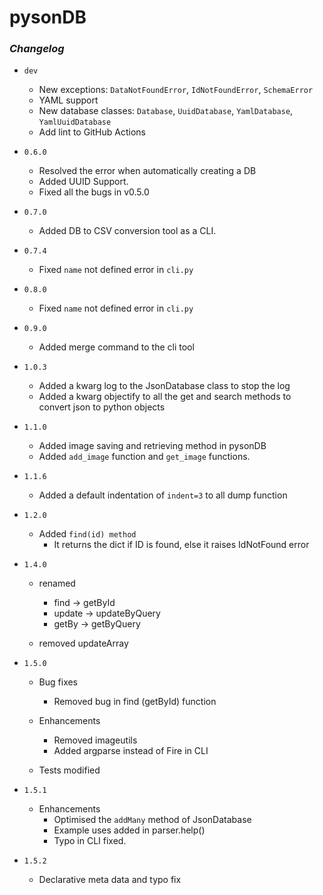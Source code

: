# pysonDB

### _Changelog_

- `dev`

  - New exceptions: `DataNotFoundError`, `IdNotFoundError`, `SchemaError`
  - YAML support
  - New database classes: `Database`, `UuidDatabase`, `YamlDatabase`, `YamlUuidDatabase`
  - Add lint to GitHub Actions

- `0.6.0`

  - Resolved the error when automatically creating a DB
  - Added UUID Support.
  - Fixed all the bugs in v0.5.0

- `0.7.0`

  - Added DB to CSV conversion tool as a CLI.

- `0.7.4`

  - Fixed `name` not defined error in `cli.py`

- `0.8.0`

  - Fixed `name` not defined error in `cli.py`

- `0.9.0`

  - Added merge command to the cli tool

- `1.0.3`

  - Added a kwarg log to the JsonDatabase class to stop the log
  - Added a kwarg objectify to all the get and search methods to convert json to python objects

- `1.1.0`

  - Added image saving and retrieving method in pysonDB
  - Added `add_image` function and `get_image` functions.

- `1.1.6`

  - Added a default indentation of `indent=3` to all dump function

- `1.2.0`

  - Added `find(id) method`
    - It returns the dict if ID is found, else it raises IdNotFound error

- `1.4.0`

  - renamed

    - find -> getById
    - update -> updateByQuery
    - getBy -> getByQuery

  - removed updateArray

- `1.5.0`

  - Bug fixes

    - Removed bug in find (getById) function

  - Enhancements

    - Removed imageutils
    - Added argparse instead of Fire in CLI

  - Tests modified

- `1.5.1`

  - Enhancements
    - Optimised the `addMany` method of JsonDatabase
    - Example uses added in parser.help()
    - Typo in CLI fixed.

- `1.5.2`

  - Declarative meta data and typo fix
